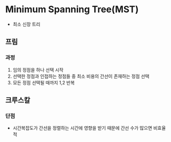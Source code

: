 # Minimum Spanning Tree(MST)

* 최소 신장 트리

## 프림

### 과정

1. 임의 정점을 하나 선택 시작
2. 선택한 정점과 인접하는 정점들 중 최소 비용의 간선이 존재하는 정점 선택
3. 모든 정점 선택될 때까지 1,2 반복

## 크루스칼

### 단점

* 시간복잡도가 간선을 정렬하는 시간에 영향을 받기 때문에 간선 수가 많으면 비효율적